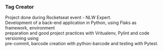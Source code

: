 ### Tag Creator

Project done during Rocketseat event - NLW Expert. \
Development of a back-end application in Python, using Flaks as framework, environment \
preparation and good project practices with Vritualenv, Pylint and code versioning using \
pre-commit, barcode creation with python-barcode and testing with Pytest.